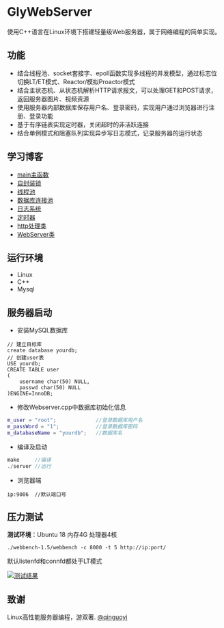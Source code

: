# GlyWebServer
使用C++语言在Linux环境下搭建轻量级Web服务器，属于网络编程的简单实现。
## 功能
* 结合线程池、socket套接字、epoll函数实现多线程的并发模型，通过标志位切换LT/ET模式、Reactor/模拟Proactor模式
* 结合主状态机、从状态机解析HTTP请求报文，可以处理GET和POST请求，返回服务器图片、视频资源
* 使用服务器内部数据库保存用户名、登录密码，实现用户通过浏览器进行注册、登录功能
* 基于有序链表实现定时器，关闭超时的非活跃连接
* 结合单例模式和阻塞队列实现异步写日志模式，记录服务器的运行状态

## 学习博客
* [main主函数](https://glyhust.github.io/2022/03/01/main主函数/)
* [自封装锁](https://glyhust.github.io/2022/03/02/自封装锁/)
* [线程池](https://glyhust.github.io/2022/03/05/线程池/)
* [数据库连接池](https://glyhust.github.io/2022/03/10/数据库连接池/)
* [日志系统](https://glyhust.github.io/2022/03/11/日志/)
* [定时器](https://glyhust.github.io/2022/03/15/定时器/)
* [http处理类](https://glyhust.github.io/2022/03/20/http处理类/)
* [WebServer类](https://glyhust.github.io/2022/03/24/WebServer类/)

## 运行环境
* Linux
* C++
* Mysql

## 服务器启动
* 安装MySQL数据库
```mysql
// 建立目标库
create database yourdb;
// 创建user表
USE yourdb;
CREATE TABLE user
(
    username char(50) NULL,
    passwd char(50) NULL
)ENGINE=InnoDB;
```
* 修改Webserver.cpp中数据库初始化信息
```cpp
m_user = "root";             //登录数据库用户名
m_passWord = "1";            //登录数据库密码
m_databaseName = "yourdb";   //数据库名
```
* 编译及启动
```cpp
make     //编译
./server //运行
```
* 浏览器端
```
ip:9006  //默认端口号
```
## 压力测试
**测试环境**：Ubuntu 18  内存4G  处理器4核
```
./webbench-1.5/webbench -c 8000 -t 5 http://ip:port/
```
默认listenfd和connfd都处于LT模式

[![测试结果](https://s1.ax1x.com/2022/05/07/OlDMgf.png)](https://imgtu.com/i/OlDMgf)
## 致谢
Linux高性能服务器编程，游双著.
[@qinguoyi](https://github.com/qinguoyi/TinyWebServer)
